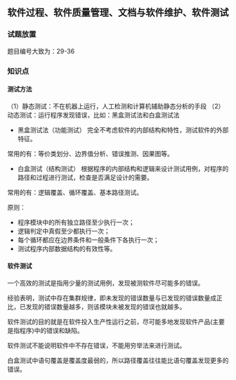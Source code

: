 ## 软件过程、软件质量管理、文档与软件维护、软件测试

### 试题放置
题目编号大致为：29-36

### 知识点
#### 测试方法
（1）静态测试：不在机器上运行，人工检测和计算机辅助静态分析的手段
（2）动态测试：运行程序发现错误，比如：黑盒测试法和白盒测试法

- 黑盒测试法（功能测试）
完全不考虑软件的内部结构和特性，测试软件的外部特征。

常用的有：等价类划分、边界值分析、错误推测、因果图等。

- 白盒测试（结构测试）
根据程序的内部结构和逻辑来设计测试用例，对程序的路径和过程进行测试，检查是否满足设计的需要。

常用的有：逻辑覆盖、循环覆盖、基本路径测试。

原则：

 - 程序模块中的所有独立路径至少执行一次；
 - 逻辑判定中真假至少都执行一次；
 - 每个循环都应在边界条件和一般条件下各执行一次；
 - 测试程序内部数据结构的有效性等。

#### 软件测试
一个高效的测试是指用少量的测试用例，发现被测软件尽可能多的错误。

经验表明，测试中存在集群规律，即未发现的错误数量与已发现的错误数量成正比，已发现的错误数量越多，则该模块未被发现的错误也就越多。

软件测试的目的就是在软件投入生产性运行之前，尽可能多地发现软件产品(主要是指程序)中的错误和缺陷。

软件测试不能说明软件中不存在错误，不能用穷举法来进行测试。

白盒测试中语句覆盖是覆盖度最弱的，所以路径覆盖往往能比语句覆盖发现更多的错误。
